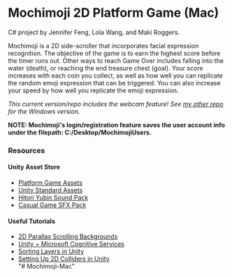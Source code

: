 # Mochimoji 2D Platform Game (Mac)
C# project by Jennifer Feng, Lola Wang, and Maki Roggers.  
  
Mochimoji is a 2D side-scroller that incorporates facial expression recognition. The objective of the game is to earn the highest score before the timer runs out. Other ways to reach Game Over includes falling into the water (death), or reaching the end treasure chest (goal). Your score increases with each coin you collect, as well as how well you can replicate the random emoji expression that can be triggered. You can also increase your speed by how well you replicate the emoji expression.  

*This current version/repo includes the webcam feature! See [my other repo](https://github.com/jjfeng520/Mochimoji) for the Windows version.*  

**NOTE: Mochimoji's login/registration feature saves the user account info under the filepath: C:/Desktop/MochimojiUsers.**  

### Resources
#### Unity Asset Store
+ [Platform Game Assets](https://www.assetstore.unity3d.com/en/#!/content/85838)  
+ [Unity Standard Assets](https://www.assetstore.unity3d.com/en/#!/content/32351)  
+ [Hitori Yubin Sound Pack](https://www.assetstore.unity3d.com/en/#!/content/28848)  
+ [Casual Game SFX Pack](https://www.assetstore.unity3d.com/en/#!/content/54116)  

#### Useful Tutorials
+ [2D Parallax Scrolling Backgrounds](https://www.youtube.com/watch?v=DIQFhEo1C8c&feature=youtu.be)  
+ [Unity + Microsoft Cognitive Services](https://github.com/misslivirose/unity-cognitive-services-demos/tree/master/unity-emotion-demo) 
+ [Sorting Layers in Unity](https://unity3d.com/learn/tutorials/topics/2d-game-creation/sorting-layers)  
+ [Setting Up 2D Colliders in Unity](http://johnstejskal.com/wp/setting-up-your-characters-2d-colliders-in-unity/)   
"# Mochimoji-Mac" 
